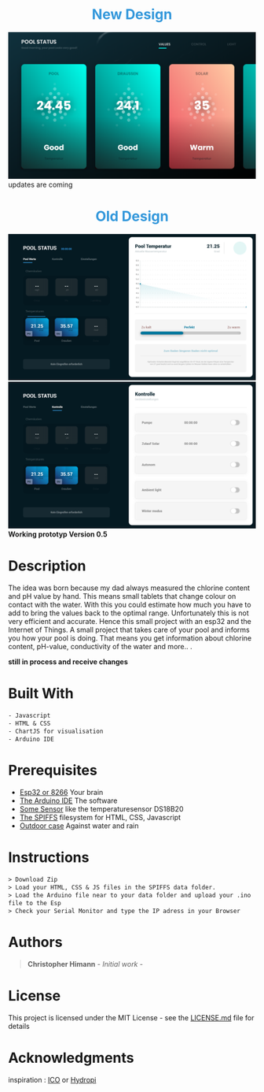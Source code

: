 <h1 align="center" style="font-weight:bold; color: #3498db;">New Design</h1>

![alt text](https://github.com/ChRIisS97/Pool-Analyzer/blob/master/Screenshot%20(36).png)
updates are coming

<h1 align="center" style="font-weight:bold; color: #3498db;">Old Design</h1>

![alt text](https://github.com/ChRIisS97/Pool-Analyzer/blob/master/Home.png)
![alt text](https://github.com/ChRIisS97/Pool-Analyzer/blob/master/control.png)
**Working prototyp Version 0.5**

# Description
The idea was born because my dad always measured the chlorine content and pH value by hand. This means small tablets that change colour on contact with the water. With this you could estimate how much you have to add to bring the values back to the optimal range.  Unfortunately this is not very efficient and accurate. Hence this small project with an esp32 and the Internet of Things.
A small project that takes care of your pool and informs you how your pool is doing. That means you get information about chlorine content, pH-value, conductivity of the water and more.. .

**still in process and receive changes**

# Built With
```
- Javascript 
- HTML & CSS
- ChartJS for visualisation
- Arduino IDE
```

# Prerequisites
- [Esp32 or 8266](https://www.amazon.de/s?k=esp32&ref=nb_sb_noss) Your brain 
- [The Arduino IDE](https://www.arduino.cc/en/Main/Software) The software
- [Some Sensor]() like the temperaturesensor DS18B20
- [The SPIFFS](https://randomnerdtutorials.com/esp32-web-server-spiffs-spi-flash-file-system/) filesystem for HTML, CSS, Javascript
- [Outdoor case]() Against water and rain

# Instructions 
```
> Download Zip
> Load your HTML, CSS & JS files in the SPIFFS data folder.
> Load the Arduino file near to your data folder and upload your .ino file to the Esp 
> Check your Serial Monitor and type the IP adress in your Browser
```

# Authors
> **Christopher Himann** - *Initial work* - 


# License
This project is licensed under the MIT License - see the [LICENSE.md](LICENSE.md) file for details


# Acknowledgments
inspiration : [ICO](https://ondilo.com/en/) or [Hydropi](https://myhydropi.com/pool-monitor)

